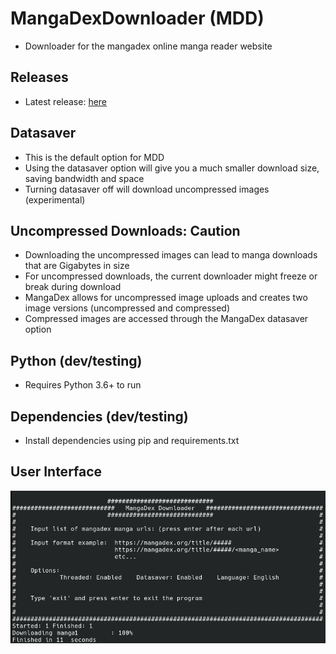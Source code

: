 # MangaDexDownloader (MDD)
* Downloader for the mangadex online manga reader website

## Releases
* Latest release: [here](https://github.com/PandaCuddles/MangaDexDownloader/releases)

## Datasaver
* This is the default option for MDD
* Using the datasaver option will give you a much smaller download size, saving bandwidth and space
* Turning datasaver off will download uncompressed images (experimental)

## Uncompressed Downloads: Caution
* Downloading the uncompressed images can lead to manga downloads that are Gigabytes in size
* For uncompressed downloads, the current downloader might freeze or break during download
* MangaDex allows for uncompressed image uploads and creates two image versions (uncompressed and compressed)
* Compressed images are accessed through the MangaDex datasaver option

## Python (dev/testing)
* Requires Python 3.6+ to run 

## Dependencies (dev/testing)
* Install dependencies using pip and requirements.txt

## User Interface
![UserInterface](/example_image.png)
